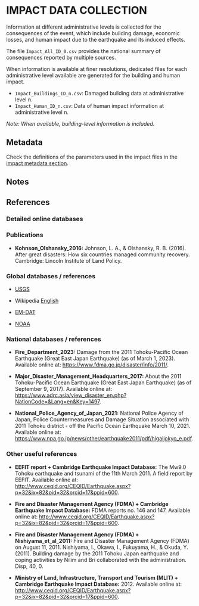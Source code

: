 # IMPACT DATA COLLECTION


Information at different administrative levels is collected for the consequences of the event, 
which include building damage, economic losses, and human impact due to the earthquake and its induced effects.

The file `Impact_All_ID_0.csv` provides the national summary of consequences reported by multiple sources.

When information is available at finer resolutions, dedicated files for each administrative level
available are generated for the building and human impact.

- `Impact_Buildings_ID_n.csv`: Damaged building data at administrative level n.
- `Impact_Human_ID_n.csv`: Data of human impact information at administrative level n.

_Note: When available, building-level information is included._


## Metadata

Check the definitions of the parameters used in the impact files in the [impact metadata section](https://gitlab.openquake.org/risk/ecd/-/blob/main/metadata.md#impact-data).


## Notes


## References


### Detailed online databases


### Publications

- **Kohnson_Olshansky_2016:** Johnson, L. A., & Olshansky, R. B. (2016). After great disasters: How six countries managed community recovery. Cambridge: Lincoln Institute of Land Policy.


### Global databases / references

- [USGS](https://earthquake.usgs.gov/earthquakes/eventpage/official20110311054624120_30/executive)

- Wikipedia [English](https://en.wikipedia.org/wiki/2011_Tōhoku_earthquake_and_tsunami)

- [EM-DAT](https://public.emdat.be/data)

- [NOAA](https://www.ngdc.noaa.gov/hazel/view/hazards/tsunami/event-more-info/5413)


### National databases / references

- **Fire_Department_2023:** Damage from the 2011 Tohoku-Pacific Ocean Earthquake (Great East Japan Earthquake) (as of March 1, 2023). Available online at: https://www.fdma.go.jp/disaster/info/2011/.

- **Major_Disaster_Management_Headquarters_2017:** About the 2011 Tohoku-Pacific Ocean Earthquake (Great East Japan Earthquake) (as of September 9, 2017). Available online at: https://www.adrc.asia/view_disaster_en.php?NationCode=&Lang=en&Key=1497.

- **National_Police_Agency_of_Japan_2021:** National Police Agency of Japan, Police Countermeasures and Damage Situation associated with 2011 Tohoku district - off the Pacific Ocean Earthquake March 10, 2021. Available online at: https://www.npa.go.jp/news/other/earthquake2011/pdf/higaijokyo_e.pdf.


### Other useful references

- **EEFIT report + Cambridge Earthquake Impact Database:** The Mw9.0 Tohoku earthquake and tsunami of the 11th March 2011. A field report by EEFIT. Available online at: http://www.ceqid.org/CEQID/Earthquake.aspx?p=32&ix=82&pid=32&prcid=17&ppid=600.

- **Fire and Disaster Management Agency (FDMA) + Cambridge Earthquake Impact Database:** FDMA reports no. 146 and 147. Available online at: http://www.ceqid.org/CEQID/Earthquake.aspx?p=32&ix=82&pid=32&prcid=17&ppid=600.

- **Fire and Disaster Management Agency (FDMA) + Nishiyama_et_al_2011:** Fire and Disaster Management Agency (FDMA) on August 11, 2011. Nishiyama, I., Okawa, I., Fukuyama, H., & Okuda, Y. (2011). Building damage by the 2011 Tohoku Japan earthquake and coping activities by Nilim and Bri collaborated with the administration. Disp, 40, 0.

- **Ministry of Land, Infrastructure, Transport and Tourism (MLIT) + Cambridge Earthquake Impact Database:** 2012. Available online at: http://www.ceqid.org/CEQID/Earthquake.aspx?p=32&ix=82&pid=32&prcid=17&ppid=600.
